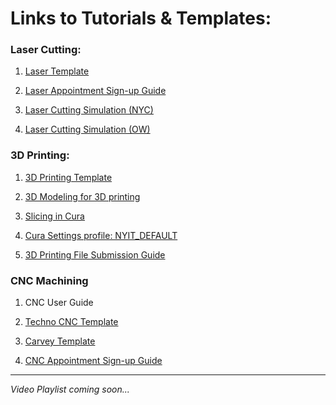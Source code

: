 # Links to Tutorials & Templates:

### Laser Cutting:

1. [Laser Template](https://nyinstituteoftechnology-my.sharepoint.com/:u:/g/personal/ewilli14_nyit_edu/Edrnl2BDK2pDirg6ch4AA4wB0ho-PgOg6iqs-CfuwpBaPw?&download=1)

2. [Laser Appointment Sign-up Guide](https://digitalfabricationlab-nyit-soad.github.io/resources/Tutorials&Templates/SubmissionGuide/)

3. [Laser Cutting Simulation (NYC)](https://nyinstituteoftechnology-my.sharepoint.com/:p:/g/personal/ewilli14_nyit_edu/EYjUk_cku9xApmUVwOmet8QBbQx3i4ZM_ObMpJs9Plumrg?download=1)

4. [Laser Cutting Simulation (OW)](https://nyinstituteoftechnology-my.sharepoint.com/:p:/g/personal/ewilli14_nyit_edu/EWVpWGshp01PsMZGDyc8gaQBK8thXYI_1R-DZo8-2cqTNw?download=1)

   
### 3D Printing:

1. [3D Printing Template](https://nyinstituteoftechnology-my.sharepoint.com/:u:/g/personal/ewilli14_nyit_edu/EVzReFkn8YdHitoV-DHkpykBfJsh3-fggMV78llRn1iQJA?&download=1)

2. [3D Modeling for 3D printing](https://digitalfabricationlab-nyit-soad.github.io/resources/Tutorials&Templates/3Dprinters/ModelingGuide/)

3. [Slicing in Cura](https://github.com/DigitalFabricationLab-NYIT-SoAD/resources/Tutorials&Templates/3Dprinters/CuraSlicer)

4. [Cura Settings profile: NYIT_DEFAULT](https://nyinstituteoftechnology-my.sharepoint.com/:u:/g/personal/ewilli14_nyit_edu/EbouiW7vc0dHkELPlRN5e20BUlDckUIrzU68MyBVNr9OSw?download=1)

5. [3D Printing File Submission Guide](https://digitalfabricationlab-nyit-soad.github.io/resources/Tutorials&Templates/SubmissionGuide/)

### CNC Machining

1. CNC User Guide

2. [Techno CNC Template](https://nyinstituteoftechnology-my.sharepoint.com/:u:/g/personal/ewilli14_nyit_edu/EaL1t0IYd2BGne6z8LeIl2IB3EhZVdAclfzlQvkMItj2Rg?e=download=1)

3. [Carvey Template](https://nyinstituteoftechnology-my.sharepoint.com/:u:/g/personal/ewilli14_nyit_edu/EWc4sloN-GlGp0cMFbIM7jsB99SMAVFuS58EfSLcUq38zg?download=1)

4. [CNC Appointment Sign-up Guide](https://digitalfabricationlab-nyit-soad.github.io/resources/Tutorials&Templates/SubmissionGuide/)

___

_Video Playlist coming soon..._
   
